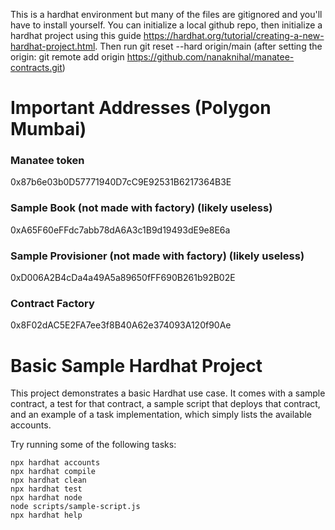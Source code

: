 This is a hardhat environment but many of the files are gitignored and you'll have to install yourself. You can initialize a local github repo, then initialize a hardhat project using this guide https://hardhat.org/tutorial/creating-a-new-hardhat-project.html. Then run git reset --hard origin/main 
(after setting the origin: git remote add origin https://github.com/nanaknihal/manatee-contracts.git)


# Important Addresses (Polygon Mumbai)
### Manatee token
0x87b6e03b0D57771940D7cC9E92531B6217364B3E
### Sample Book (not made with factory) (likely useless)
0xA65F60eFFdc7abb78dA6A3c1B9d19493dE9e8E6a
### Sample Provisioner (not made with factory) (likely useless)
0xD006A2B4cDa4a49A5a89650fFF690B261b92B02E
### Contract Factory
0x8F02dAC5E2FA7ee3f8B40A62e374093A120f90Ae




# Basic Sample Hardhat Project

This project demonstrates a basic Hardhat use case. It comes with a sample contract, a test for that contract, a sample script that deploys that contract, and an example of a task implementation, which simply lists the available accounts.

Try running some of the following tasks:

```shell
npx hardhat accounts
npx hardhat compile
npx hardhat clean
npx hardhat test
npx hardhat node
node scripts/sample-script.js
npx hardhat help
```
